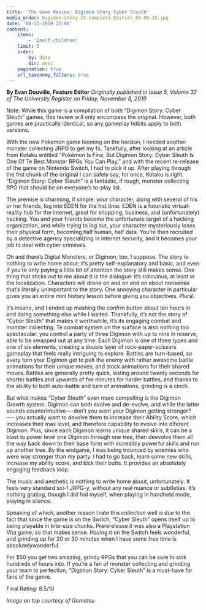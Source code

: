 ```yaml
---
title: 'The Game Review: Digimon Story Cyber Sleuth'
media_order: Digimon-Story-CS-Complete-Edition_07-06-19.jpg
date: '08-11-2019 23:06'
content:
    items:
        - '@self.children'
    limit: 5
    order:
        by: date
        dir: desc
    pagination: true
    url_taxonomy_filters: true
---
```


**By Evan Douville, Feature Editor** _Originally published in Issue 5, Volume 32 of The University Register on Friday, November 8, 2019_

Note: While this game is a compilation of both “Digimon Story: Cyber Sleuth” games, this review will only encompass the original. However, both games are practically identical, so any gameplay tidbits apply to both versions. 

With the new Pokemon game looming on the horizon, I needed another monster collecting JRPG to get my fx. Tankfully, after looking at an article from Kotaku entitled “Pokémon Is Fine, But Digimon Story: Cyber Sleuth Is One Of Te Best Monster RPGs You Can Play,” and with the recent re-release of the game on Nintendo Switch, I had to pick it up. After playing through the frst chunk of the original I can safely say, for once, Kotaku is right. “Digimon Story: Cyber Sleuth” is a fantastic, if rough, 
monster collecting RPG that should be on everyone’s to-play list.

The premise is charming, if simple: your character, along with several of his or her friends, log into EDEN for the frst time. EDEN is a futuristic virtual-reality hub for the internet, great for shopping, business, and (unfortunately) hacking. You and your friends become the unfortunate target of a hacking organization, and while trying to log out, your character mysteriously loses their physical form, becoming half human, half data. You’re then recruited by a detective agency specializing in internet security, and it becomes your job to deal with cyber criminals.

Oh and there’s Digital Monsters, or Digimon, too, I suppose. The story is nothing to write home about; it’s pretty self-explanatory and basic, and even if you’re only paying a little bit of attention the story still makes sense. One thing that sticks out to me about it is the dialogue: it’s ridiculous, at least in the localization. Characters will drone on and on and on about nonsense that’s literally unimportant to the story. One annoying character in particular gives you an entire mini history lesson before giving you objectives. Plural.

It’s insane, and I ended up mashing the confrm button about ten hours in and doing something else while I waited. Thankfully, it’s not the story of “Cyber Sleuth” that makes it worthwhile, it’s its engaging combat and monster collecting. Te combat system on the surface is also nothing too spectacular: you control a party of three Digimon with up to nine in reserve, able to be swapped out at any time. Each Digimon is one of three types and one of six elements, creating a double layer of rock-paper-scissors gameplay that feels really intriguing to explore. Battles are turn-based, so every turn your Digimon get to pelt the enemy with rather awesome battle animations for their unique moves, and stock animations for their shared moves. Battles are generally pretty quick, lasting around twenty seconds for shorter battles and upwards of fve minutes for harder battles, and thanks to the ability to both auto-battle and turn of animations, grinding is a cinch.

But what makes “Cyber Sleuth” even more compelling is the Digimon Growth system. Digimon can both evolve and de-evolve, and while the latter sounds counterintuitive—-don’t you want your Digimon getting stronger? —- you actually want to devolve them to increase their Ability Score, which increases their max level, 
and therefore capability to evolve into diferent Digimon. Plus, since each Digimon learns unique shared skills, it can be a blast to power level one Digimon through one tree, then deevolve them all the way back down to their base form with incredibly powerful skills and run up another tree. By the endgame, I was being trounced by enemies who were way stronger than my party. I had to go back, learn some new skills, increase my ability score, and kick their butts. It provides an absolutely engaging feedback loop.

The music and aesthetic is nothing to write home about, unfortunately. It feels very standard sci-f JRPG-y, without any real nuance or subtleties. It’s nothing grating, though I did fnd myself, when playing in handheld mode, playing in silence.

Speaking of which, another reason I rate this collection well is due to the fact that since the game is on the Switch, “Cyber Sleuth” opens itself up to being playable in bite-size chunks. Prererelease it was also a Playstation Vita game, so that makes sense. Having it on the Switch feels wonderful, and grinding up for 20 or 30 minutes when I have some free time is absolutelywonderful.

For $50 you get two amazing, grindy RPGs that you can be sure to sink hundreds of hours into. If you’re a fan of monster collecting and grinding your team to perfection, “Digimon Story: Cyber Sleuth” is a must-have for fans of the genre. 

Final Rating: 8.5/10

_Image on top courtesy of Gematsu_